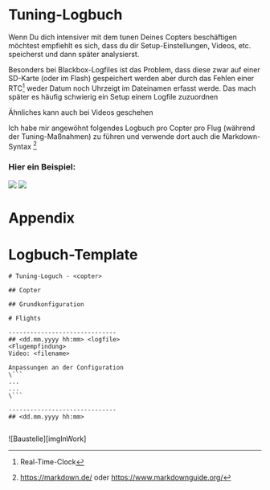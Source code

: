 # Tuning-Logbuch

Wenn Du dich intensiver mit dem tunen Deines Copters beschäftigen möchtest empfiehlt es sich, dass du dir Setup-Einstellungen, Videos, etc. speicherst und dann später analysierst.

Besonders bei Blackbox-Logfiles ist das Problem, dass diese zwar auf einer SD-Karte (oder im Flash) gespeichert werden aber durch das Fehlen einer RTC[^RTC] weder Datum noch Uhrzeigt im Dateinamen erfasst werde. Das mach später es häufig schwierig ein Setup einem Logfile zuzuordnen

Ähnliches kann auch bei Videos geschehen

Ich habe mir angewöhnt folgendes Logbuch pro Copter pro Flug (während der Tuning-Maßnahmen) zu führen und verwende dort auch die Markdown-Syntax [^Markdown]

### Hier ein Beispiel:
![][imgLog1]
![][imgLog2]


# Appendix 

# Logbuch-Template

```
# Tuning-Loguch - <copter>

## Copter

## Grundkonfiguration

# Flights

------------------------------
## <dd.mm.yyyy hh:mm> <logfile>
<Flugempfindung>
Video: <filename>

Anpassungen an der Configuration
\```
...
...
\```

------------------------------
## <dd.mm.yyyy hh:mm>


```



![Baustelle][imgInWork]

[imgLog1]: images/bf_tuning-logbuch1.png
[imgLog2]: images/bf_tuning-logbuch2.png

[^RTC]: Real-Time-Clock
[^Markdown]: https://markdown.de/ oder https://www.markdownguide.org/

